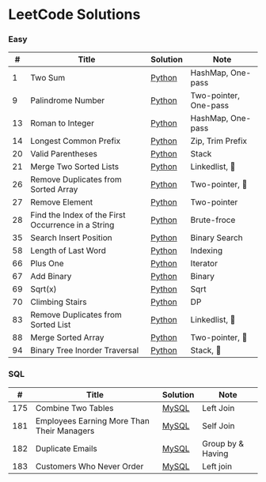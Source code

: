 # LeetCode Solutions

### Easy
| # | Title | Solution | Note |
|--|-------|----------|------|
| 1 | Two Sum | [Python](easy/001_two_sum.py) | HashMap, One-pass |
| 9 | Palindrome Number | [Python](easy/009_palindrome_number.md) | Two-pointer, One-pass |
| 13 | Roman to Integer | [Python](easy/013_roman_to_integer.md) | HashMap, One-pass |
| 14 | Longest Common Prefix | [Python](easy/014_longest_common_prefix.md) | Zip, Trim Prefix |
| 20 | Valid Parentheses | [Python](easy/020_valid_parentheses.md) | Stack |
| 21 | Merge Two Sorted Lists | [Python](easy/021_merge_two_sorted_lists.md) | Linkedlist, 🚩 |
| 26 | Remove Duplicates from Sorted Array | [Python](easy/026_remove_duplicates_from_sorted_array.md) | Two-pointer, 🚩 |
| 27 | Remove Element | [Python](easy/027_remove_element.md) | Two-pointer |
| 28 | Find the Index of the First Occurrence in a String | [Python](easy/028_find_the_index_of_the_first_occurrence_in_a_string.md) | Brute-froce |
| 35 | Search Insert Position | [Python](easy/035_search_insert_position.md) | Binary Search |
| 58 | Length of Last Word | [Python](easy/058_length_of_last_word.md) | Indexing |
| 66 | Plus One | [Python](easy/066_plus_one.md) | Iterator |
| 67 | Add Binary | [Python](easy/067_add_binary.md) | Binary |
| 69 | Sqrt(x) | [Python](easy/069_sqrt(x).md) | Sqrt |
| 70 | Climbing Stairs | [Python](easy/070_climbing_stairs.md) | DP |
| 83 | Remove Duplicates from Sorted List | [Python](easy/083_remove_duplicates_from_sorted_list.md) | Linkedlist, 🚩 |
| 88 | Merge Sorted Array | [Python](easy/088_merge_sorted_array.md) | Two-pointer, 🚩 |
| 94 | Binary Tree Inorder Traversal | [Python](easy/094_binary_tree_inorder_traversal.md) | Stack, 🚩 |

### SQL

| # | Title | Solution | Note |
|--|-------|----------|------|
| 175 | Combine Two Tables | [MySQL](sql/175_combine_two_tables.md) | Left Join |
| 181 | Employees Earning More Than Their Managers | [MySQL](sql/181_employees_earning_more_than_their_managers.md) | Self Join |
| 182 | Duplicate Emails | [MySQL](sql/182_duplicate_emails.md) | Group by & Having |
| 183 | Customers Who Never Order | [MySQL](sql/183_customers_who_never_order.md) | Left join |
